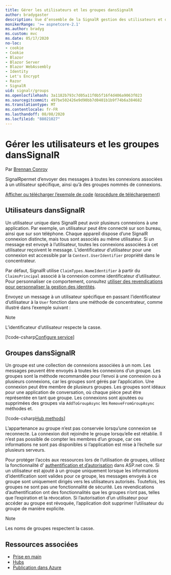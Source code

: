 ```yaml
---
title: Gérer les utilisateurs et les groupes dansSignalR
author: bradygaster
description: Vue d’ensemble de la SignalR gestion des utilisateurs et des groupes ASP.net core.
monikerRange: '>= aspnetcore-2.1'
ms.author: bradyg
ms.custom: mvc
ms.date: 05/17/2020
no-loc:
- cookie
- Cookie
- Blazor
- Blazor Server
- Blazor WebAssembly
- Identity
- Let's Encrypt
- Razor
- SignalR
uid: signalr/groups
ms.openlocfilehash: 3a1182b793c7d05a11f0b5f16f4d406a9063f023
ms.sourcegitcommit: 497be502426e9d90bb7d0401b1b9f74b6a384682
ms.translationtype: MT
ms.contentlocale: fr-FR
ms.lasthandoff: 08/08/2020
ms.locfileid: "88021027"
---
```

# <a name="manage-users-and-groups-in-no-locsignalr"></a>Gérer les utilisateurs et les groupes dansSignalR

Par [Brennan Conroy](https://github.com/BrennanConroy)

SignalRpermet d’envoyer des messages à toutes les connexions associées à un utilisateur spécifique, ainsi qu’à des groupes nommés de connexions.

[Afficher ou télécharger l’exemple de code](https://github.com/dotnet/AspNetCore.Docs/tree/master/aspnetcore/signalr/groups/sample/) [(procédure de téléchargement)](xref:index#how-to-download-a-sample)

## <a name="users-in-no-locsignalr"></a>Utilisateurs dansSignalR

Un utilisateur unique dans SignalR peut avoir plusieurs connexions à une application. Par exemple, un utilisateur peut être connecté sur son bureau, ainsi que sur son téléphone. Chaque appareil dispose d’une SignalR connexion distincte, mais tous sont associés au même utilisateur. Si un message est envoyé à l’utilisateur, toutes les connexions associées à cet utilisateur reçoivent le message. L’identificateur d’utilisateur pour une connexion est accessible par la `Context.UserIdentifier` propriété dans le concentrateur.

Par défaut, SignalR utilise `ClaimTypes.NameIdentifier` à partir du `ClaimsPrincipal` associé à la connexion comme identificateur d’utilisateur. Pour personnaliser ce comportement, consultez [utiliser des revendications pour personnaliser la gestion des identités](xref:signalr/authn-and-authz#use-claims-to-customize-identity-handling).

Envoyez un message à un utilisateur spécifique en passant l’identificateur d’utilisateur à la `User` fonction dans une méthode de concentrateur, comme illustré dans l’exemple suivant :

> [!NOTE]
> L’identificateur d’utilisateur respecte la casse.

[!code-csharp[Configure service](groups/sample/Hubs/ChatHub.cs?range=29-32)]

## <a name="groups-in-no-locsignalr"></a>Groupes dansSignalR

Un groupe est une collection de connexions associées à un nom. Les messages peuvent être envoyés à toutes les connexions d’un groupe. Les groupes sont la méthode recommandée pour l’envoi à une connexion ou à plusieurs connexions, car les groupes sont gérés par l’application. Une connexion peut être membre de plusieurs groupes. Les groupes sont idéaux pour une application de conversation, où chaque pièce peut être représentée en tant que groupe. Les connexions sont ajoutées ou supprimées des groupes via `AddToGroupAsync` les `RemoveFromGroupAsync` méthodes et.

[!code-csharp[Hub methods](groups/sample/Hubs/ChatHub.cs?range=15-27)]

L’appartenance au groupe n’est pas conservée lorsqu’une connexion se reconnecte. La connexion doit rejoindre le groupe lorsqu’elle est rétablie. Il n’est pas possible de compter les membres d’un groupe, car ces informations ne sont pas disponibles si l’application est mise à l’échelle sur plusieurs serveurs.

Pour protéger l’accès aux ressources lors de l’utilisation de groupes, utilisez la fonctionnalité d' [authentification et d’autorisation](xref:signalr/authn-and-authz) dans ASP.net core. Si un utilisateur est ajouté à un groupe uniquement lorsque les informations d’identification sont valides pour ce groupe, les messages envoyés à ce groupe sont uniquement dirigés vers les utilisateurs autorisés. Toutefois, les groupes ne sont pas une fonctionnalité de sécurité. Les revendications d’authentification ont des fonctionnalités que les groupes n’ont pas, telles que l’expiration et la révocation. Si l’autorisation d’un utilisateur pour accéder au groupe est révoquée, l’application doit supprimer l’utilisateur du groupe de manière explicite.

> [!NOTE]
> Les noms de groupes respectent la casse.

## <a name="related-resources"></a>Ressources associées

* [Prise en main](xref:tutorials/signalr)
* [Hubs](xref:signalr/hubs)
* [Publication dans Azure](xref:signalr/publish-to-azure-web-app)
